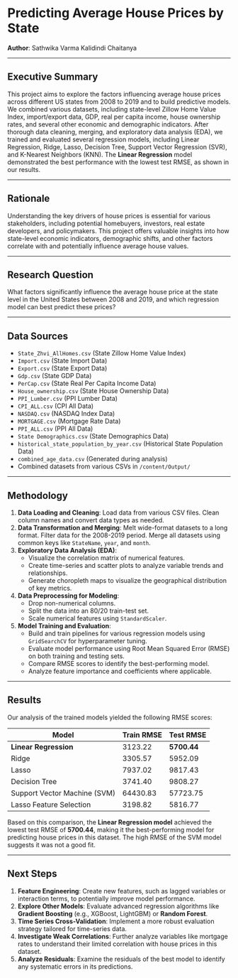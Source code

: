 # Predicting Average House Prices by State

**Author**: Sathwika Varma Kalidindi Chaitanya

-----

## Executive Summary

This project aims to explore the factors influencing average house prices across different US states from 2008 to 2019 and to build predictive models. We combined various datasets, including state-level Zillow Home Value Index, import/export data, GDP, real per capita income, house ownership rates, and several other economic and demographic indicators. After thorough data cleaning, merging, and exploratory data analysis (EDA), we trained and evaluated several regression models, including Linear Regression, Ridge, Lasso, Decision Tree, Support Vector Regression (SVR), and K-Nearest Neighbors (KNN). The **Linear Regression** model demonstrated the best performance with the lowest test RMSE, as shown in our results.

-----

## Rationale

Understanding the key drivers of house prices is essential for various stakeholders, including potential homebuyers, investors, real estate developers, and policymakers. This project offers valuable insights into how state-level economic indicators, demographic shifts, and other factors correlate with and potentially influence average house values.

-----

## Research Question

What factors significantly influence the average house price at the state level in the United States between 2008 and 2019, and which regression model can best predict these prices?

-----

## Data Sources

  * `State_Zhvi_AllHomes.csv` (State Zillow Home Value Index)
  * `Import.csv` (State Import Data)
  * `Export.csv` (State Export Data)
  * `Gdp.csv` (State GDP Data)
  * `PerCap.csv` (State Real Per Capita Income Data)
  * `House_ownership.csv` (State House Ownership Data)
  * `PPI_Lumber.csv` (PPI Lumber Data)
  * `CPI_ALL.csv` (CPI All Data)
  * `NASDAQ.csv` (NASDAQ Index Data)
  * `MORTGAGE.csv` (Mortgage Rate Data)
  * `PPI_ALL.csv` (PPI All Data)
  * `State Demographics.csv` (State Demographics Data)
  * `historical_state_population_by_year.csv` (Historical State Population Data)
  * `combined_age_data.csv` (Generated during analysis)
  * Combined datasets from various CSVs in `/content/Output/`

-----

## Methodology

1.  **Data Loading and Cleaning**: Load data from various CSV files. Clean column names and convert data types as needed.
2.  **Data Transformation and Merging**: Melt wide-format datasets to a long format. Filter data for the 2008-2019 period. Merge all datasets using common keys like `StateName`, `year`, and `month`.
3.  **Exploratory Data Analysis (EDA)**:
      * Visualize the correlation matrix of numerical features.
      * Create time-series and scatter plots to analyze variable trends and relationships.
      * Generate choropleth maps to visualize the geographical distribution of key metrics.
4.  **Data Preprocessing for Modeling**:
      * Drop non-numerical columns.
      * Split the data into an 80/20 train-test set.
      * Scale numerical features using `StandardScaler`.
5.  **Model Training and Evaluation**:
      * Build and train pipelines for various regression models using `GridSearchCV` for hyperparameter tuning.
      * Evaluate model performance using Root Mean Squared Error (RMSE) on both training and testing sets.
      * Compare RMSE scores to identify the best-performing model.
      * Analyze feature importance and coefficients where applicable.

-----

## Results

Our analysis of the trained models yielded the following RMSE scores:

| Model                      | Train RMSE | Test RMSE  |
| -------------------------- | ---------- | ---------- |
| **Linear Regression** | 3123.22    | **5700.44**|
| Ridge                      | 3305.57    | 5952.09    |
| Lasso                      | 7937.02    | 9817.43    |
| Decision Tree              | 3741.40    | 9808.27    |
| Support Vector Machine (SVM) | 64430.83   | 57723.75   |
| Lasso Feature Selection    | 3198.82    | 5816.77    |

Based on this comparison, the **Linear Regression model** achieved the lowest test RMSE of **5700.44**, making it the best-performing model for predicting house prices in this dataset. The high RMSE of the SVM model suggests it was not a good fit.

-----

## Next Steps

1.  **Feature Engineering**: Create new features, such as lagged variables or interaction terms, to potentially improve model performance.
2.  **Explore Other Models**: Evaluate advanced regression algorithms like **Gradient Boosting** (e.g., XGBoost, LightGBM) or **Random Forest**.
3.  **Time Series Cross-Validation**: Implement a more robust evaluation strategy tailored for time-series data.
4.  **Investigate Weak Correlations**: Further analyze variables like mortgage rates to understand their limited correlation with house prices in this dataset.
5.  **Analyze Residuals**: Examine the residuals of the best model to identify any systematic errors in its predictions.



